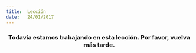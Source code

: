 ```yaml
---
title:  Lección
date:   24/01/2017
---
```


### <center>Todavía estamos trabajando en esta lección. Por favor, vuelva más tarde.</center>
